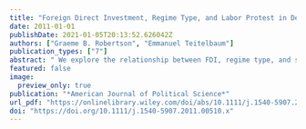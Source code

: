 ```yaml
---
title: "Foreign Direct Investment, Regime Type, and Labor Protest in Developing Countries"
date: 2011-01-01
publishDate: 2021-01-05T20:13:52.626042Z
authors: ["Graeme B. Robertson", "Emmanuel Teitelbaum"]
publication_types: ["7"]
abstract: " We explore the relationship between FDI, regime type, and strikes in low- and middle-income countries. We argue that FDI produces social tensions and opportunities for protest that can result in higher levels of industrial conflict. However, the effect of FDI is moderated by regime type. While democracies tend to have higher levels of protest overall, they are better able than authoritarian regimes to cope with the strains arising from FDI. We cite two reasons. First, political competition forces regimes to incorporate workers, which shifts conflict from industrial relations to the political arena. Second, democracies provide workers with freedom of association rights, which facilitate institutionalized grievance resolution. We test the argument using a new dataset of labor protest in low- and middle-income countries for the period 1980–2005."
featured: false
image:
  preview_only: true
publication: "*American Journal of Political Science*"
url_pdf: "https://onlinelibrary.wiley.com/doi/abs/10.1111/j.1540-5907.2011.00510.x"
doi: "https://doi.org/10.1111/j.1540-5907.2011.00510.x"
---
```


